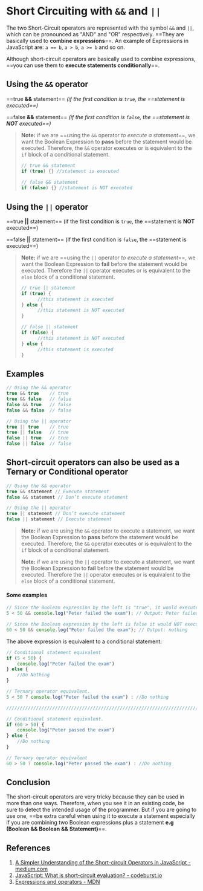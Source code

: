# Short Circuiting with `&&` and `||`

The two Short-Circuit operators are represented with the symbol `&&` and `||`, which can be pronounced as "AND" and "OR" respectively. ==They are basically used to **combine expressions**==. An example of Expressions in JavaScript are: `a == b`, `a > b`, `a >= b` and so on.

Although short-circuit operators are basically used to combine expressions, ==you can use them to **execute statements conditionally**==.

## Using the `&&` operator

==true **&&** statement== _(if the first condition is `true`, the ==statement is executed==)_

==false **&&** statement== _(if the first condition is `false`, the ==statement is **NOT** executed==)_

> **Note:** if we are ==using the `&&` operator _to execute a statement_==, we want the Boolean Expression to **pass** before the statement would be executed. Therefore, the `&&` operator executes or is equivalent to the `if` block of a conditional statement.
>
> ```js
> // true && statement
> if (true) {} //statement is executed
>   
> // false && statement
>if (false) {} //statement is NOT executed
> ```

## Using the `||` operator

==true **||** statement== (if the first condition is `true`, the ==statement is **NOT** executed==)

==false **||** statement== (if the first condition is `false`, the ==statement is executed==)

> **Note:** if we are ==using the `||` operator _to execute a statement_==, we want the Boolean Expression to **fail** before the statement would be executed. Therefore the `||` operator executes or is equivalent to the `else` block of a conditional statement.
>
> ```js
> // true || statement
> if (true) {
>   	//this statement is executed
> } else {
>   	//this statement is NOT executed
> }
>
> // false || statement
> if (false) {
>   	//this statement is NOT executed
> } else {
>   	//this statement is executed
> }
> ```

## Examples

```js
// Using the && operator
true && true	// true
true && false	// false
false && true	// false
false && false	// false

// Using the || operator
true || true	// true
true || false	// true
false || true	// true
false || false	// false
```

## Short-circuit operators can also be used as a Ternary or Conditional operator

```js
// Using the && operator
true && statement // Execute statement
false && statement // Don’t execute statement

// Using the || operator
true || statement // Don’t execute statement
false || statement // Execute statement
```

> **Note:** if we are using the `&&` operator to execute a statement, we want the Boolean Expression to **pass** before the statement would be executed. Therefore, the `&&` operator executes or is equivalent to the `if` block of a conditional statement.
>
> **Note:** if we are using the `||` operator to execute a statement, we want the Boolean Expression to **fail** before the statement would be executed. Therefore the `||` operator executes or is equivalent to the `else` block of a conditional statement.

#### Some examples

```js
// Since the Boolean expression by the left is "true", it would execute the statement by the right
5 < 50 && console.log("Peter failed the exam"); // Output: Peter failed the exam

// Since the Boolean expression by the left is false it would NOT execute the statement by the right
60 < 50 && console.log("Peter failed the exam"); // Output: nothing
```

The above expression is equivalent to a conditional statement:

```js
// Conditional statement equivalent
if (5 < 50) {
	console.log("Peter failed the exam")
} else {
	//Do Nothing
}

// Ternary operator equivalent.
5 < 50 ? console.log("Peter failed the exam") : //Do nothing

////////////////////////////////////////////////////////////////////////////////////////

// Conditional statement equivalent.
if (60 > 50) {
	console.log("Peter passed the exam")
} else {
	//Do nothing
}

// Ternary operator equivalent
60 > 50 ? console.log("Peter passed the exam") : //Do nothing
```

## Conclusion

The short-circuit operators are very tricky because they can be used in more than one ways. Therefore, when you see it in an existing code, be sure to detect the intended usage of the programmer. But if you are going to use one, ==be extra careful when using it to execute a statement especially if you are combining two Boolean expressions plus a statement **e.g (Boolean && Boolean && Statement)**==.

## References

1. [A Simpler Understanding of the Short-circuit Operators in JavaScript - medium.com](https://medium.com/@ezekielphlat/a-simpler-understanding-of-the-short-circuit-operators-in-javascript-d275a313cef1)
1. [JavaScript: What is short-circuit evaluation? - codeburst.io](https://codeburst.io/javascript-what-is-short-circuit-evaluation-ff22b2f5608c)
1. [Expressions and operators - MDN](https://developer.mozilla.org/en-US/docs/Web/JavaScript/Reference/Operators)
